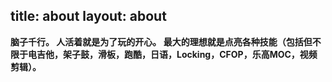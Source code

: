 title: about
layout: about
---
**脑子千行。
人活着就是为了玩的开心。
最大的理想就是点亮各种技能（包括但不限于电吉他，架子鼓，滑板，跑酷，日语，Locking，CFOP，乐高MOC，视频剪辑）。**
